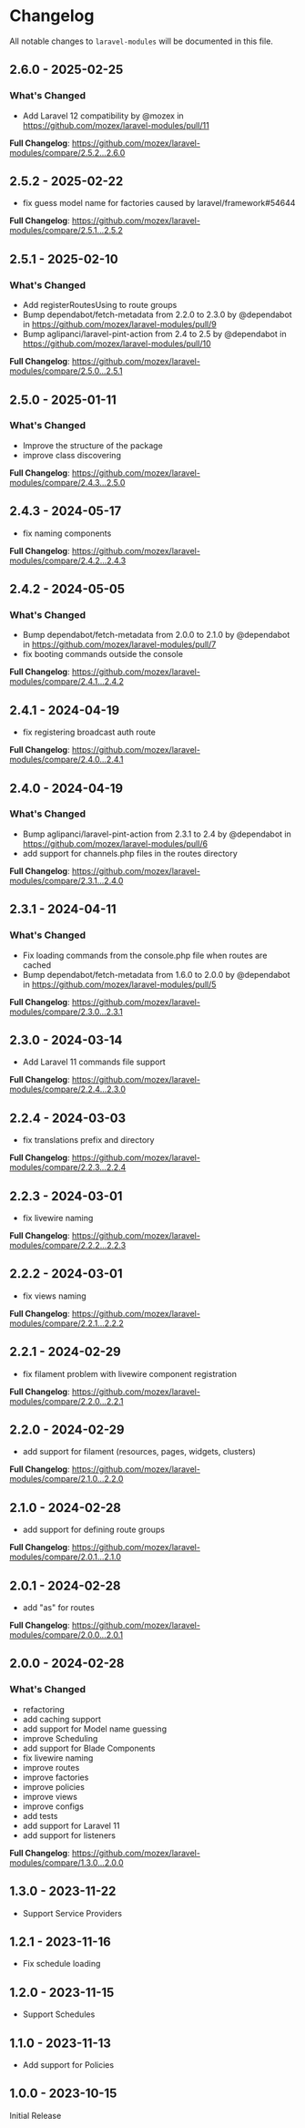 # Changelog

All notable changes to `laravel-modules` will be documented in this file.

## 2.6.0 - 2025-02-25

### What's Changed

* Add Laravel 12 compatibility by @mozex in https://github.com/mozex/laravel-modules/pull/11

**Full Changelog**: https://github.com/mozex/laravel-modules/compare/2.5.2...2.6.0

## 2.5.2 - 2025-02-22

* fix guess model name for factories caused by laravel/framework#54644

**Full Changelog**: https://github.com/mozex/laravel-modules/compare/2.5.1...2.5.2

## 2.5.1 - 2025-02-10

### What's Changed

* Add registerRoutesUsing to route groups
* Bump dependabot/fetch-metadata from 2.2.0 to 2.3.0 by @dependabot in https://github.com/mozex/laravel-modules/pull/9
* Bump aglipanci/laravel-pint-action from 2.4 to 2.5 by @dependabot in https://github.com/mozex/laravel-modules/pull/10

**Full Changelog**: https://github.com/mozex/laravel-modules/compare/2.5.0...2.5.1

## 2.5.0 - 2025-01-11

### What's Changed

* Improve the structure of the package
* improve class discovering

**Full Changelog**: https://github.com/mozex/laravel-modules/compare/2.4.3...2.5.0

## 2.4.3 - 2024-05-17

* fix naming components

**Full Changelog**: https://github.com/mozex/laravel-modules/compare/2.4.2...2.4.3

## 2.4.2 - 2024-05-05

### What's Changed

* Bump dependabot/fetch-metadata from 2.0.0 to 2.1.0 by @dependabot in https://github.com/mozex/laravel-modules/pull/7
* fix booting commands outside the console

**Full Changelog**: https://github.com/mozex/laravel-modules/compare/2.4.1...2.4.2

## 2.4.1 - 2024-04-19

* fix registering broadcast auth route

**Full Changelog**: https://github.com/mozex/laravel-modules/compare/2.4.0...2.4.1

## 2.4.0 - 2024-04-19

### What's Changed

* Bump aglipanci/laravel-pint-action from 2.3.1 to 2.4 by @dependabot in https://github.com/mozex/laravel-modules/pull/6
* add support for channels.php files in the routes directory

**Full Changelog**: https://github.com/mozex/laravel-modules/compare/2.3.1...2.4.0

## 2.3.1 - 2024-04-11

### What's Changed

* Fix loading commands from the console.php file when routes are cached
* Bump dependabot/fetch-metadata from 1.6.0 to 2.0.0 by @dependabot in https://github.com/mozex/laravel-modules/pull/5

**Full Changelog**: https://github.com/mozex/laravel-modules/compare/2.3.0...2.3.1

## 2.3.0 - 2024-03-14

* Add Laravel 11 commands file support

**Full Changelog**: https://github.com/mozex/laravel-modules/compare/2.2.4...2.3.0

## 2.2.4 - 2024-03-03

* fix translations prefix and directory

**Full Changelog**: https://github.com/mozex/laravel-modules/compare/2.2.3...2.2.4

## 2.2.3 - 2024-03-01

* fix livewire naming

**Full Changelog**: https://github.com/mozex/laravel-modules/compare/2.2.2...2.2.3

## 2.2.2 - 2024-03-01

* fix views naming

**Full Changelog**: https://github.com/mozex/laravel-modules/compare/2.2.1...2.2.2

## 2.2.1 - 2024-02-29

* fix filament problem with livewire component registration

**Full Changelog**: https://github.com/mozex/laravel-modules/compare/2.2.0...2.2.1

## 2.2.0 - 2024-02-29

* add support for filament (resources, pages, widgets, clusters)

**Full Changelog**: https://github.com/mozex/laravel-modules/compare/2.1.0...2.2.0

## 2.1.0 - 2024-02-28

* add support for defining route groups

**Full Changelog**: https://github.com/mozex/laravel-modules/compare/2.0.1...2.1.0

## 2.0.1 - 2024-02-28

* add "as" for routes

**Full Changelog**: https://github.com/mozex/laravel-modules/compare/2.0.0...2.0.1

## 2.0.0 - 2024-02-28

### What's Changed

* refactoring
* add caching support
* add support for Model name guessing
* improve Scheduling
* add support for Blade Components
* fix livewire naming
* improve routes
* improve factories
* improve policies
* improve views
* improve configs
* add tests
* add support for Laravel 11
* add support for listeners

**Full Changelog**: https://github.com/mozex/laravel-modules/compare/1.3.0...2.0.0

## 1.3.0 - 2023-11-22

- Support Service Providers

## 1.2.1 - 2023-11-16

- Fix schedule loading

## 1.2.0 - 2023-11-15

- Support Schedules

## 1.1.0 - 2023-11-13

- Add support for Policies

## 1.0.0 - 2023-10-15

Initial Release
